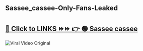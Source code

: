 
 ## Sassee_cassee-Only-Fans-Leaked

# <h2><a href="https://clipsfans.com/Sassee_cassee&ref=git">🔗 Click to LINKS ⏩⏩ 👉 🟢 Sassee cassee </a></h2>

<a href="https://clipsfans.com/Sassee_cassee&ref=git" rel="nofollow" data-target="animated-image.originalLink"><img src="https://i.ibb.co.com/xMMVF88/686577567.gif" alt="Viral Video Original" style="max-width: 100%; display: inline-block;" data-target="animated-image.originalImage"></a>
